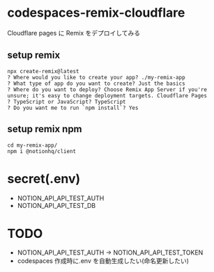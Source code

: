 # codespaces-remix-cloudflare

Cloudflare pages に Remix をデプロイしてみる

## setup remix

```
npx create-remix@latest
? Where would you like to create your app? ./my-remix-app
? What type of app do you want to create? Just the basics
? Where do you want to deploy? Choose Remix App Server if you're unsure; it's easy to change deployment targets. Cloudflare Pages
? TypeScript or JavaScript? TypeScript
? Do you want me to run `npm install`? Yes
```

## setup remix npm

```
cd my-remix-app/
npm i @notionhq/client
```

# secret(.env)

- NOTION_API_API_TEST_AUTH
- NOTION_API_API_TEST_DB

# TODO

- NOTION_API_API_TEST_AUTH -> NOTION_API_API_TEST_TOKEN
- codespaces 作成時に.env を自動生成したい(命名更新したい)
